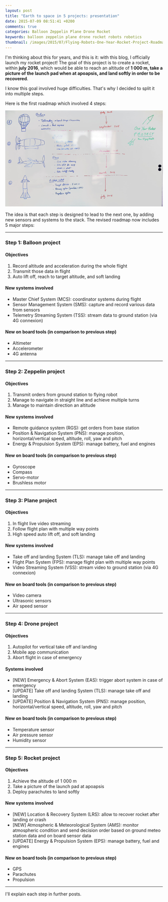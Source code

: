 ```yaml
---
layout: post
title: "Earth to space in 5 projects: presentation"
date: 2015-07-09 08:51:41 +0200
comments: true
categories: Balloon Zeppelin Plane Drone Rocket
keywords: balloon zeppelin plane drone rocket robots robotics
thumbnail: /images/2015/07/Flying-Robots-One-Year-Rocket-Project-Roadmap-by-Arnaud-Lenglet.jpg
---
```


I'm thinking about this for years, and this is it: with this blog, I officially launch my rocket project! The goal of this project is to create a rocket, within **july 2016**, which would be able to reach an altitude of **1 000 m, take a picture of the launch pad when at apoapsis, and land softly in order to be recovered**.

<!--more-->

I know this goal involved huge difficulties. That's why I decided to split it into multiple steps.

Here is the first roadmap which involved 4 steps:

<p class="image center">
  <img src="/images/2015/07/Flying-Robots-One-Year-Rocket-Project-Roadmap-by-Arnaud-Lenglet.jpg">
</p>

The idea is that each step is designed to lead to the next one, by adding new sensors and systems to the stack.
The revised roadmap now includes 5 major steps:

---
### Step 1: Balloon project

#### Objectives
1. Record altitude and acceleration during the whole flight
2. Transmit those data in flight
3. Auto lift off, reach to target altitude, and soft landing

#### New systems involved
- Master Chief System (MCS): coordinator systems during flight
- Sensor Management System (SMS): capture and record various data from sensors
- Telemetry Streaming System (TSS): stream data to ground station (via 4G connexion)

#### New on board tools (in comparison to previous step)
- Altimeter
- Accelerometer
- 4G antenna

---
### Step 2: Zeppelin project

#### Objectives
1. Transmit orders from ground station to flying robot
2. Manage to navigate in straight line and achieve multiple turns
3. Manage to maintain direction an altitude

#### New systems involved
- Remote guidance system (RGS): get orders from base station
- Position & Navigation System (PNS): manage position, horizontal/vertical speed, altitude, roll, yaw and pitch
- Energy & Propulsion System (EPS): manage battery, fuel and engines

#### New on board tools (in comparison to previous step)
- Gyroscope
- Compass
- Servo-motor
- Brushless motor

---
### Step 3: Plane project

#### Objectives
1. In flight live video streaming
2. Follow flight plan with multiple way points
3. High speed auto lift off, and soft landing

#### New systems involved
- Take off and landing System (TLS): manage take off and landing
- Flight Plan System (FPS): manage flight plan with multiple way points
- Video Streaming System (VSS): stream video to ground station (via 4G connexion)

#### New on board tools (in comparison to previous step)
- Video camera
- Ultrasonic sensors
- Air speed sensor

---
### Step 4: Drone project

#### Objectives
 1. Autopilot for vertical take off and landing
 2. Mobile app communication
 3. Abort flight in case of emergency

#### Systems involved
- [NEW] Emergency & Abort System (EAS): trigger abort system in case of emergency
- [UPDATE] Take off and landing System (TLS): manage take off and landing
- [UPDATE] Position & Navigation System (PNS): manage position, horizontal/vertical speed, altitude, roll, yaw and pitch

#### New on board tools (in comparison to previous step)
- Temperature sensor
- Air pressure sensor
- Humidity sensor

---
### Step 5: Rocket project

#### Objectives
 1. Achieve the altitude of 1 000 m
 2. Take a picture of the launch pad at apoapsis
 3. Deploy parachutes to land softly

#### New systems involved
- [NEW] Location & Recovery System (LRS): allow to recover rocket after landing or crash
- [NEW] Atmospheric & Meteorological System (AMS): monitor atmospheric condition and send decision order based on ground meteo station data and on board sensor data
- [UPDATE] Energy & Propulsion System (EPS): manage battery, fuel and engines

#### New on board tools (in comparison to previous step)
- GPS
- Parachutes
- Propulsion

---

I'll explain each step in further posts.